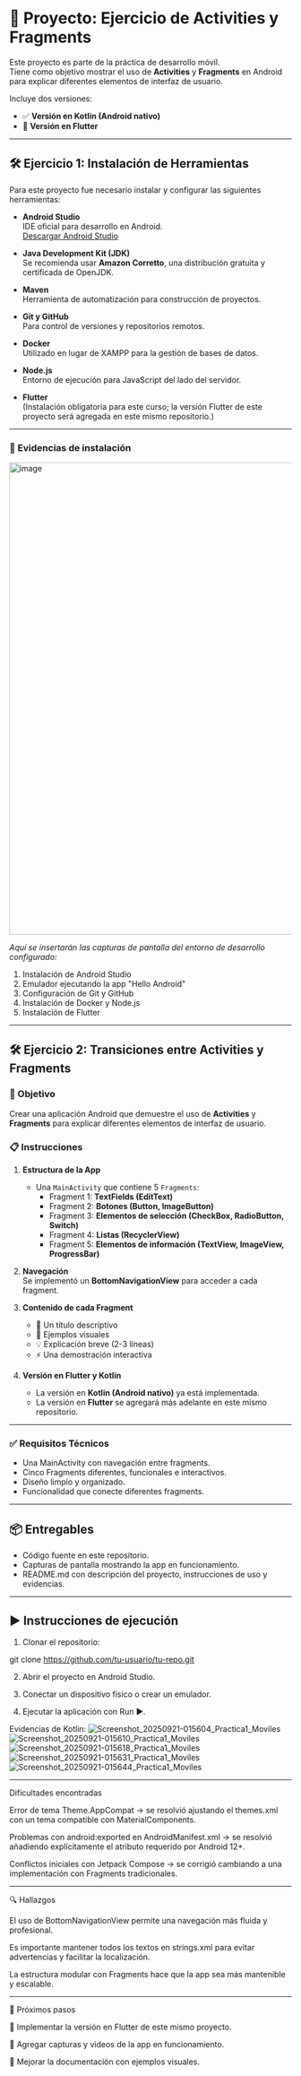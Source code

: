 # 📱 Proyecto: Ejercicio de Activities y Fragments

Este proyecto es parte de la práctica de desarrollo móvil.  
Tiene como objetivo mostrar el uso de **Activities** y **Fragments** en Android para explicar diferentes elementos de interfaz de usuario.  

Incluye dos versiones:
- ✅ **Versión en Kotlin (Android nativo)**
- 🚧 **Versión en Flutter**

---

## 🛠️ Ejercicio 1: Instalación de Herramientas

Para este proyecto fue necesario instalar y configurar las siguientes herramientas:

- **Android Studio**  
  IDE oficial para desarrollo en Android.  
  [Descargar Android Studio](https://developer.android.com/studio)

- **Java Development Kit (JDK)**  
  Se recomienda usar **Amazon Corretto**, una distribución gratuita y certificada de OpenJDK.

- **Maven**  
  Herramienta de automatización para construcción de proyectos.

- **Git y GitHub**  
  Para control de versiones y repositorios remotos.

- **Docker**  
  Utilizado en lugar de XAMPP para la gestión de bases de datos.

- **Node.js**  
  Entorno de ejecución para JavaScript del lado del servidor.

- **Flutter**  
  (Instalación obligatoria para este curso; la versión Flutter de este proyecto será agregada en este mismo repositorio.)

---

### 📸 Evidencias de instalación

<img width="1600" height="843" alt="image" src="https://github.com/user-attachments/assets/ef6a0fcb-39eb-4bb4-845b-b1481b315db4" />

_Aquí se insertarán las capturas de pantalla del entorno de desarrollo configurado:_  
1. Instalación de Android Studio  
2. Emulador ejecutando la app "Hello Android"  
3. Configuración de Git y GitHub  
4. Instalación de Docker y Node.js  
5. Instalación de Flutter  

---

## 🛠️ Ejercicio 2: Transiciones entre Activities y Fragments

### 🎯 Objetivo
Crear una aplicación Android que demuestre el uso de **Activities** y **Fragments** para explicar diferentes elementos de interfaz de usuario.

### 📋 Instrucciones
1. **Estructura de la App**  
   - Una `MainActivity` que contiene 5 `Fragments`:
     - Fragment 1: **TextFields (EditText)**
     - Fragment 2: **Botones (Button, ImageButton)**
     - Fragment 3: **Elementos de selección (CheckBox, RadioButton, Switch)**
     - Fragment 4: **Listas (RecyclerView)**
     - Fragment 5: **Elementos de información (TextView, ImageView, ProgressBar)**

2. **Navegación**  
   Se implementó un **BottomNavigationView** para acceder a cada fragment.

3. **Contenido de cada Fragment**  
   - 📝 Un título descriptivo  
   - 🎨 Ejemplos visuales  
   - 💡 Explicación breve (2-3 líneas)  
   - ⚡ Una demostración interactiva  

4. **Versión en Flutter y Kotlin**  
   - La versión en **Kotlin (Android nativo)** ya está implementada.  
   - La versión en **Flutter** se agregará más adelante en este mismo repositorio.  

---

### ✅ Requisitos Técnicos
- Una MainActivity con navegación entre fragments.  
- Cinco Fragments diferentes, funcionales e interactivos.  
- Diseño limpio y organizado.  
- Funcionalidad que conecte diferentes fragments.  

---

## 📦 Entregables

- Código fuente en este repositorio.  
- Capturas de pantalla mostrando la app en funcionamiento.  
- README.md con descripción del proyecto, instrucciones de uso y evidencias.  

---

## ▶️ Instrucciones de ejecución

1. Clonar el repositorio:

git clone https://github.com/tu-usuario/tu-repo.git

2. Abrir el proyecto en Android Studio.

3. Conectar un dispositivo físico o crear un emulador.

4. Ejecutar la aplicación con Run ▶️.

Evidencias de Kotlin:
![Screenshot_20250921-015604_Practica1_Moviles](https://github.com/user-attachments/assets/b2d99265-2342-47b6-8233-6dc44b6375b1)
![Screenshot_20250921-015610_Practica1_Moviles](https://github.com/user-attachments/assets/edbb4a96-0869-4e3f-b5b9-38c5ba6a6708)
![Screenshot_20250921-015618_Practica1_Moviles](https://github.com/user-attachments/assets/11b8827c-78c1-45e3-ae73-1955f2dbc71a)
![Screenshot_20250921-015631_Practica1_Moviles](https://github.com/user-attachments/assets/da6b13f3-0a29-4bd3-b46c-11f504a9aa63)
![Screenshot_20250921-015644_Practica1_Moviles](https://github.com/user-attachments/assets/20a01cfa-ea66-4a9c-8ac7-6093f8dd7d99)


---
Dificultades encontradas

Error de tema Theme.AppCompat → se resolvió ajustando el themes.xml con un tema compatible con MaterialComponents.

Problemas con android:exported en AndroidManifest.xml → se resolvió añadiendo explícitamente el atributo requerido por Android 12+.

Conflictos iniciales con Jetpack Compose → se corrigió cambiando a una implementación con Fragments tradicionales.

---
🔍 Hallazgos

El uso de BottomNavigationView permite una navegación más fluida y profesional.

Es importante mantener todos los textos en strings.xml para evitar advertencias y facilitar la localización.

La estructura modular con Fragments hace que la app sea más mantenible y escalable.

---

📌 Próximos pasos

🚀 Implementar la versión en Flutter de este mismo proyecto.

📸 Agregar capturas y videos de la app en funcionamiento.

📄 Mejorar la documentación con ejemplos visuales.







